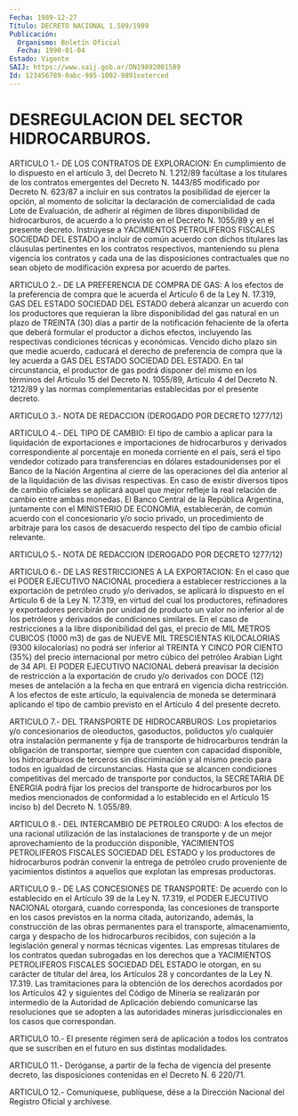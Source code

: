 ```yaml
---
Fecha: 1989-12-27
Título: DECRETO NACIONAL 1.589/1989
Publicación:
  Organismo: Boletín Oficial
  Fecha: 1990-01-04
Estado: Vigente
SAIJ: https://www.saij.gob.ar/DN19892001589
Id: 123456789-0abc-985-1002-9891soterced
---
```

# DESREGULACION DEL SECTOR HIDROCARBUROS.

<a id="1"></a>
ARTICULO  1.- DE LOS CONTRATOS DE EXPLORACION: En cumplimiento de  lo dispuesto  en  el  artículo  3,  del  Decreto  N.  1.212/89 facúltase  a  los titulares de los contratos emergentes del Decreto N. 1443/85 modificado  por Decreto  N.  623/87  a  incluir  en sus contratos  la  posibilidad  de  ejercer  la  opción,  al momento de solicitar  la  declaración de  comercialidad  de cada  Lote    de Evaluación,  de  adherir  al  régimen  de  libres disponibilidad de hidrocarburos, de acuerdo a lo previsto en el  Decreto N. 1055/89 y en  el  presente  decreto.  Instrúyese  a YACIMIENTOS  PETROLIFEROS FISCALES SOCIEDAD DEL ESTADO a incluir de  común acuerdo con dichos titulares las cláusulas pertinentes en los contratos  respectivos, manteniendo  su  plena  vigencia  los  contratos  y cada una de las disposiciones  contractuales  que no  sean  objeto de modificación expresa por acuerdo de partes.

<a id="2"></a>
ARTICULO 2.- DE LA PREFERENCIA DE COMPRA DE GAS: A los efectos de la preferencia de compra que le acuerda el Artículo 6 de la Ley N. 17.319,  GAS DEL  ESTADO SOCIEDAD DEL ESTADO deberá alcanzar un acuerdo con los productores que  requieran la libre disponibilidad del gas natural en un plazo de TREINTA (30)  días  a  partir de la notificación  fehaciente  de  la  oferta  que deberá  formular  el productor  a dichos efectos, incluyendo las respectivas condiciones técnicas y económicas.  Vencido  dicho plazo sin que medie acuerdo, caducará el derecho de preferencia  de  compra que la ley acuerda a GAS  DEL ESTADO  SOCIEDAD  DEL  ESTADO. En tal  circunstancia,  el productor  de gas podrá disponer del  mismo  en  los  términos  del Artículo 15 del  Decreto  N.  1055/89,  Artículo  4 del Decreto N. 1212/89 y las normas complementarias establecidas por  el  presente decreto.

<a id="3"></a>
ARTICULO 3.- NOTA DE REDACCION (DEROGADO POR DECRETO 1277/12)

<a id="4"></a>
ARTICULO  4.-  DEL TIPO DE CAMBIO: El tipo de cambio a aplicar para la liquidación de exportaciones e importaciones de hidrocarburos y derivados correspondiente  al porcentaje en moneda corriente  en  el  país,  será  el tipo  vendedor  cotizado   para transferencias  en  dólares  estadounidenses por  el  Banco  de la Nación  Argentina al cierre de las operaciones del día anterior  al de la liquidación  de  las  divisas respectivas. En caso de existir diversos tipos de cambio oficiales  se  aplicará  aquel  que  mejor refleje  la  real  relación de cambio entre ambas monedas. El Banco Central de la República  Argentina, juntamente con el MINISTERIO DE ECONOMIA, establecerán, de  común  acuerdo con el concesionario y/o socio  privado, un procedimiento de arbitraje  para  los  casos  de desacuerdo    respecto   del tipo  de  cambio  oficial  relevante.

<a id="5"></a>
ARTICULO  5.-  NOTA DE REDACCION (DEROGADO POR DECRETO 1277/12)

<a id="6"></a>
ARTICULO 6.- DE LAS RESTRICCIONES A LA EXPORTACION: En el caso que el PODER EJECUTIVO NACIONAL procediera a establecer restricciones  a la exportación de petróleo crudo y/o derivados, se aplicará lo dispuesto  en  el Artículo  6  de la Ley N. 17.319, en virtud  del  cual  los  productores, refinadores   y  exportadores percibirán por unidad de producto un valor no inferior  al  de  los petróleos y derivados de condiciones similares.  En  el  caso de restricciones a la libre disponibilidad del gas, el precio de MIL  METROS  CUBICOS  (1000  m3)  de  gas  de  NUEVE MIL TRESCIENTAS KILOCALORIAS (9300 kilocalorías) no podrá ser inferior al TREINTA Y CINCO  POR CIENTO  (35%) del precio internacional por metro cúbico del petróleo Arabian Light de 34 API.  El  PODER  EJECUTIVO  NACIONAL  deberá  preavisar  la  decisión  de restricción a la exportación de crudo  y/o  derivados con DOCE (12) meses  de antelación a la fecha en que entrará  en  vigencia  dicha restricción.  A  los  efectos  de este artículo, la equivalencia de moneda se determinará aplicando  el  tipo  de cambio previsto en el Artículo 4 del presente decreto.

<a id="7"></a>
ARTICULO 7.- DEL TRANSPORTE DE HIDROCARBUROS: Los propietarios y/o concesionarios   de  oleoductos,  gasoductos,  poliductos  y/o cualquier  otra instalación  permanente  y  fija  de  transporte de hidrocarburos  tendrán  la obligación de transportar, siempre  que cuenten con capacidad disponible,  los hidrocarburos  de  terceros sin  discriminación  y  al  mismo precio para todos en igualdad  de circunstancias. Hasta que se  alcancen condiciones competitivas del mercado  de  transporte por conductos,  la  SECRETARIA  DE  ENERGIA podrá fijar los  precios  del  transporte  de hidrocarburos por los medios mencionados de conformidad a lo establecido  en  el Artículo 15 inciso b) del Decreto N. 1.055/89.

<a id="8"></a>
ARTICULO  8.- DEL INTERCAMBIO DE PETROLEO CRUDO: A los efectos de una racional  utilización  de  las instalaciones de transporte y de    un  mejor aprovechamiento  de  la  producción    disponible, YACIMIENTOS  PETROLIFEROS FISCALES  SOCIEDAD  DEL  ESTADO  y  los productores  de    hidrocarburos podrán  convenir  la  entrega  de petróleo crudo proveniente  de yacimientos distintos a aquellos que explotan las empresas productoras.

<a id="9"></a>
ARTICULO  9.- DE LAS CONCESIONES DE TRANSPORTE: De acuerdo con lo establecido en  el  Artículo  39  de  la Ley N. 17.319, el PODER EJECUTIVO NACIONAL otorgará, cuando corresponda,  las  concesiones de  transporte    en los  casos  previstos  en  la  norma  citada, autorizando, además,  la construcción de las obras permanentes para el transporte, almacenamiento, carga y despacho de los hidrocarburos recibidos,  con  sujeción a la legislación general y normas técnicas vigentes. Las empresas titulares  de  los contratos quedan  subrogadas  en  los derechos que a YACIMIENTOS PETROLIFEROS FISCALES SOCIEDAD DEL ESTADO  le otorgan, en su carácter de titular del área, los Artículos 28 y concordantes  de la Ley N. 17.319. Las tramitaciones para la obtención de los derechos  acordados  por los Artículos  42 y siguientes del Código de Minería se realizarán  por intermedio de  la  Autoridad de Aplicación debiendo comunicarse las resoluciones que se adopten a las autoridades mineras jurisdiccionales en los casos que correspondan.

<a id="10"></a>
ARTICULO  10.-  El presente régimen será de aplicación a todos los contratos que se suscriben  en  el  futuro  en  sus  distintas modalidades.

<a id="11"></a>
ARTICULO  11.- Deróganse, a partir de la fecha de vigencia del presente decreto,  las  disposiciones contenidas en el Decreto N. 6 220/71.

<a id="12"></a>
ARTICULO  12.-  Comuníquese,  publíquese,  dése a la Dirección Nacional del Registro Oficial y archívese.
